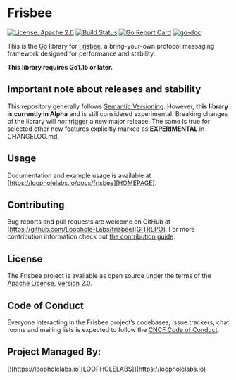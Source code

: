 # Frisbee


[![License: Apache 2.0](https://img.shields.io/badge/License-Apache%202.0-brightgreen.svg)](https://www.apache.org/licenses/LICENSE-2.0)
[![Build Status](https://loopholelabs.semaphoreci.com/badges/frisbee/branches/master.svg?style=shields&key=0ac9069a-bd8c-4d06-8790-97ba3f70d528)](https://loopholelabs.semaphoreci.com/projects/frisbee)
[![Go Report Card](https://goreportcard.com/badge/github.com/loophole-labs/frisbee)](https://goreportcard.com/report/github.com/loophole-labs/frisbee)
[![go-doc](https://godoc.org/github.com/loophole-labs/frisbee?status.svg)](https://godoc.org/github.com/loophole-labs/frisbee)

This is the [Go](http://golang.org) library for
[Frisbee](https://loopholelabs.io/docs/frisbee), a bring-your-own protocol messaging framework designed for performance and stability.

**This library requires Go1.15 or later.**

## Important note about releases and stability

This repository generally follows [Semantic
Versioning](https://semver.org/). However, **this library is currently in Alpha** and
is still considered experimental. Breaking changes of the library will _not_ trigger a 
new major release. The same is true for selected other new features explicitly marked as 
**EXPERIMENTAL** in CHANGELOG.md.

## Usage

Documentation and example usage is available at [https://loopholelabs.io/docs/frisbee][HOMEPAGE].

## Contributing

Bug reports and pull requests are welcome on GitHub at [https://github.com/Loophole-Labs/frisbee][GITREPO]. For more contribution information check out [the contribution guide](https://github.com/Loophole-Labs/frisbee/blob/master/CONTRIBUTING.md).


## License

The Frisbee project is available as open source under the terms of the [Apache License, Version 2.0](http://www.apache.org/licenses/LICENSE-2.0).

## Code of Conduct

Everyone interacting in the Frisbee project’s codebases, issue trackers, chat rooms and mailing lists is expected to follow the [CNCF Code of Conduct](https://github.com/cncf/foundation/blob/master/code-of-conduct.md).


## Project Managed By:
[![https://loopholelabs.io][LOOPHOLELABS]](https://loopholelabs.io)

[GITREPO]: https://github.com/Loophole-Labs/frisbee
[LOOPHOLELABS]: https://cdn.loopholelabs.io/loopholelabs/LoopholeLabsLogo.svg
[HOMEPAGE]: https://loopholelabs.io/docs/frisbee
